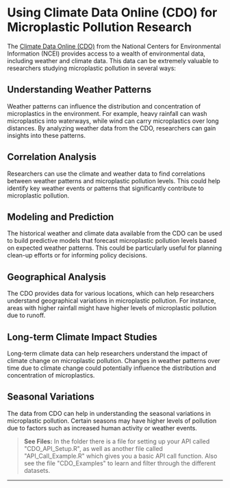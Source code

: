# Using Climate Data Online (CDO) for Microplastic Pollution Research

The [Climate Data Online (CDO)](https://www.ncei.noaa.gov/access/cdo/cdo.html) from the National Centers for Environmental Information (NCEI) provides access to a wealth of environmental data, including weather and climate data. This data can be extremely valuable to researchers studying microplastic pollution in several ways:

## Understanding Weather Patterns

Weather patterns can influence the distribution and concentration of microplastics in the environment. For example, heavy rainfall can wash microplastics into waterways, while wind can carry microplastics over long distances. By analyzing weather data from the CDO, researchers can gain insights into these patterns.

## Correlation Analysis

Researchers can use the climate and weather data to find correlations between weather patterns and microplastic pollution levels. This could help identify key weather events or patterns that significantly contribute to microplastic pollution.

## Modeling and Prediction

The historical weather and climate data available from the CDO can be used to build predictive models that forecast microplastic pollution levels based on expected weather patterns. This could be particularly useful for planning clean-up efforts or for informing policy decisions.

## Geographical Analysis

The CDO provides data for various locations, which can help researchers understand geographical variations in microplastic pollution. For instance, areas with higher rainfall might have higher levels of microplastic pollution due to runoff.

## Long-term Climate Impact Studies

Long-term climate data can help researchers understand the impact of climate change on microplastic pollution. Changes in weather patterns over time due to climate change could potentially influence the distribution and concentration of microplastics.

## Seasonal Variations

The data from CDO can help in understanding the seasonal variations in microplastic pollution. Certain seasons may have higher levels of pollution due to factors such as increased human activity or weather events.

> **See Files:** In the folder there is a file for setting up your API called "CDO_API_Setup.R", as well as another file called "API_Call_Example.R" which gives you a basic API call function. Also see the file "CDO_Examples" to learn and filter through the different datasets.


---
